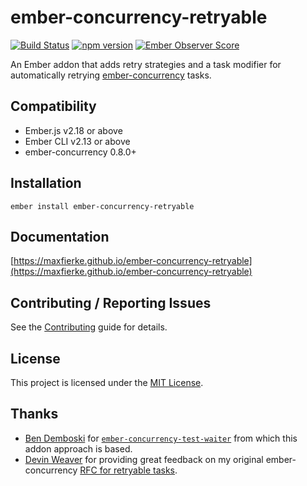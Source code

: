 # ember-concurrency-retryable

[![Build Status](https://travis-ci.org/maxfierke/ember-concurrency-retryable.svg?branch=master)](https://travis-ci.org/maxfierke/ember-concurrency-retryable)
[![npm version](https://badge.fury.io/js/ember-concurrency-retryable.svg)](https://badge.fury.io/js/ember-concurrency-retryable)
[![Ember Observer Score](https://emberobserver.com/badges/ember-concurrency-retryable.svg)](https://emberobserver.com/addons/ember-concurrency-retryable)

An Ember addon that adds retry strategies and a task modifier for automatically
retrying [ember-concurrency](https://github.com/machty/ember-concurrency) tasks.

## Compatibility

* Ember.js v2.18 or above
* Ember CLI v2.13 or above
* ember-concurrency 0.8.0+

## Installation

```
ember install ember-concurrency-retryable
```

## Documentation

[https://maxfierke.github.io/ember-concurrency-retryable](https://maxfierke.github.io/ember-concurrency-retryable)

## Contributing / Reporting Issues

See the [Contributing](CONTRIBUTING.md) guide for details.

## License

This project is licensed under the [MIT License](LICENSE.md).

## Thanks

* [Ben Demboski](https://github.com/bendemboski) for [`ember-concurrency-test-waiter`](https://github.com/bendemboski/ember-concurrency-test-waiter) from which this addon approach is based.
* [Devin Weaver](https://github.com/sukima) for providing great feedback on my original ember-concurrency [RFC for retryable tasks](https://github.com/machty/ember-concurrency/issues/183).
